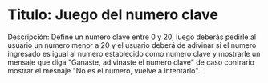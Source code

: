 # Titulo: Juego del numero clave

Descripción: 
Define un numero clave entre 0 y 20, luego deberás
pedirle al usuario un numero menor a 20 y el usuario deberá 
de adivinar si el numero ingresado es igual al numero establecido 
como numero clave y mostrarle un mensaje que diga "Ganaste, adivinaste el numero clave" de caso contrario mostrar el mesnaje  "No es el numero, vuelve a intentarlo".
